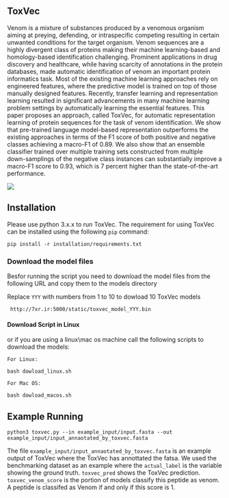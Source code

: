 ## ToxVec

Venom is a mixture of substances produced by a venomous organism aiming at preying, defending, or intraspecific competing resulting in certain unwanted conditions for the target organism. Venom sequences are a highly divergent class of proteins making their machine learning-based and homology-based identification challenging. Prominent applications in drug discovery and healthcare, while having scarcity of annotations in the protein databases, made automatic identification of venom an important protein informatics task. Most of the existing machine learning approaches rely on engineered features, where the predictive model is trained on top of those manually designed features. Recently, transfer learning and representation learning resulted in significant advancements in many machine learning problem settings by automatically learning the essential features. This paper proposes an approach, called ToxVec, for automatic representation learning of protein sequences for the task of venom identification. We show that pre-trained language model-based representation outperforms the existing approaches in terms of the F1 score of both positive and negative classes achieving a  macro-F1 of 0.89. We also show that an ensemble classifier trained over multiple training sets constructed from multiple down-samplings of the negative class instances can substantially improve a macro-F1 score to 0.93, which is 7 percent higher than the state-of-the-art performance.


<image src='toxvec.png'/>


## Installation

Please use python 3.x.x to run ToxVec. The requirement for using ToxVec can be installed using the following `pip` command:

```
pip install -r installation/requirements.txt
```

### Download the model files

Besfor running the script you need to download the model files from the following URL and copy them to the models directory

Replace `YYY` with numbers from 1 to 10 to dowload 10 ToxVec models
```
 http://7xr.ir:5000/static/toxvec_model_YYY.bin
```

#### Download Script in Linux
or if you are using a linux\mac os machine call the following scripts to download the models:

```
For Linux:

bash dowload_linux.sh

For Mac OS:

bash dowload_macos.sh

```


## Example Running

```
python3 toxvec.py --in example_input/input.fasta --out example_input/input_annaotated_by_toxvec.fasta
```

The file `example_input/input_annaotated_by_toxvec.fasta` is an example output of ToxVec where the ToxVec has annottated the fatsa.
We used the benchmarking dataset as an example where the `actual_label` is the variable showing the ground truth.
`toxvec_pred` shows the ToxVec prediction.
`toxvec_venom_score` is the portion of models classify this peptide as venom. A peptide is classifed as Venom if and only if this score is 1.
